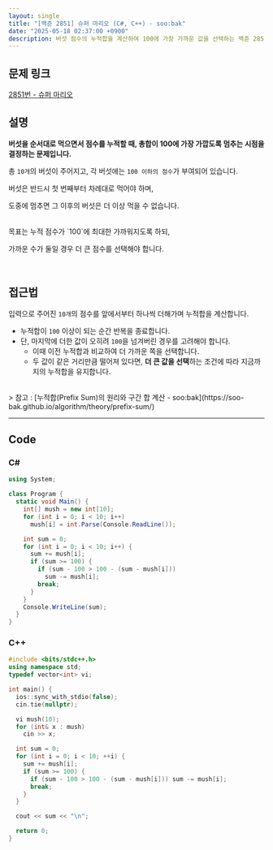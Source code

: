```yaml
---
layout: single
title: "[백준 2851] 슈퍼 마리오 (C#, C++) - soo:bak"
date: "2025-05-18 02:37:00 +0900"
description: 버섯 점수의 누적합을 계산하여 100에 가장 가까운 값을 선택하는 백준 2851번 슈퍼 마리오 문제의 C# 및 C++ 풀이 및 해설
---
```


## 문제 링크

[2851번 - 슈퍼 마리오](https://www.acmicpc.net/problem/2851)

## 설명

**버섯을 순서대로 먹으면서 점수를 누적할 때, 총합이 100에 가장 가깝도록 멈추는 시점을 결정하는 문제입니다.**

총 `10개`의 버섯이 주어지고, 각 버섯에는 `100 이하의 점수`가 부여되어 있습니다.

버섯은 반드시 첫 번째부터 차례대로 먹어야 하며,

도중에 멈추면 그 이후의 버섯은 더 이상 먹을 수 없습니다.

<br>
목표는 누적 점수가 `100`에 최대한 가까워지도록 하되,

가까운 수가 둘일 경우 더 큰 점수를 선택해야 합니다.

<br>

## 접근법

입력으로 주어진 `10개`의 점수를 앞에서부터 하나씩 더해가며 누적합을 계산합니다.

* 누적합이 `100` 이상이 되는 순간 반복을 종료합니다.
* 단, 마지막에 더한 값이 오히려 `100`을 넘겨버린 경우를 고려해야 합니다.
  * 이때 이전 누적합과 비교하여 더 가까운 쪽을 선택합니다.
  * 두 값이 같은 거리만큼 떨어져 있다면, **더 큰 값을 선택**하는 조건에 따라 지금까지의 누적합을 유지합니다.

<br>
> 참고 : [누적합(Prefix Sum)의 원리와 구간 합 계산 - soo:bak](https://soo-bak.github.io/algorithm/theory/prefix-sum/)

<br>

---

## Code

### C#

```csharp
using System;

class Program {
  static void Main() {
    int[] mush = new int[10];
    for (int i = 0; i < 10; i++)
      mush[i] = int.Parse(Console.ReadLine());

    int sum = 0;
    for (int i = 0; i < 10; i++) {
      sum += mush[i];
      if (sum >= 100) {
        if (sum - 100 > 100 - (sum - mush[i]))
          sum -= mush[i];
        break;
      }
    }
    Console.WriteLine(sum);
  }
}
```

### C++

```cpp
#include <bits/stdc++.h>
using namespace std;
typedef vector<int> vi;

int main() {
  ios::sync_with_stdio(false);
  cin.tie(nullptr);

  vi mush(10);
  for (int& x : mush)
    cin >> x;

  int sum = 0;
  for (int i = 0; i < 10; ++i) {
    sum += mush[i];
    if (sum >= 100) {
      if (sum - 100 > 100 - (sum - mush[i])) sum -= mush[i];
      break;
    }
  }

  cout << sum << "\n";

  return 0;
}
```
